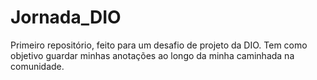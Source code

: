 # Jornada_DIO
Primeiro repositório, feito para um desafio de projeto da DIO. Tem como objetivo guardar minhas anotações ao longo da minha caminhada na comunidade.
